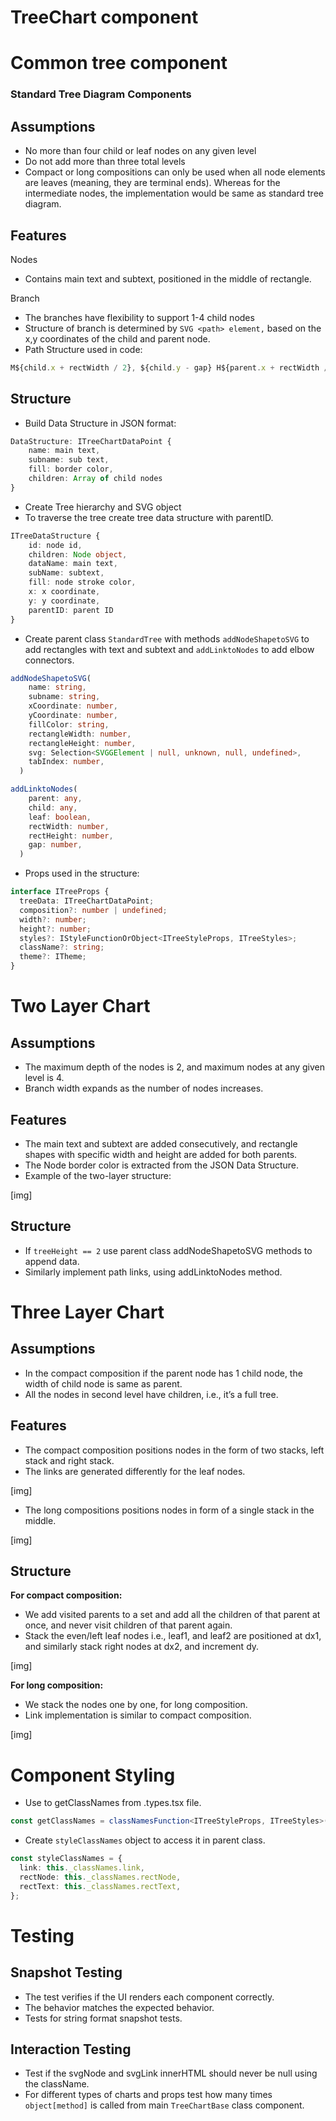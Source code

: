 # **TreeChart component**

# Common tree component

### Standard Tree Diagram Components

## Assumptions

- No more than four child or leaf nodes on any given level
- Do not add more than three total levels
- Compact or long compositions can only be used when all node elements are leaves (meaning, they are terminal ends). Whereas for the intermediate nodes, the implementation would be same as standard tree diagram.

## Features

Nodes

- Contains main text and subtext, positioned in the middle of rectangle.

Branch

- The branches have flexibility to support 1-4 child nodes
- Structure of branch is determined by `SVG <path> element,` based on the x,y coordinates of the child and parent node.
- Path Structure used in code:

```ts
M${child.x + rectWidth / 2}, ${child.y - gap} H${parent.x + rectWidth / 2} V${ parent.y + rectHeight + gap / 2}
```

## Structure

- Build Data Structure in JSON format:

```ts
DataStructure: ITreeChartDataPoint {
    name: main text,
    subname: sub text,
    fill: border color,
    children: Array of child nodes
}
```

- Create Tree hierarchy and SVG object
- To traverse the tree create tree data structure with parentID.

```ts
ITreeDataStructure {
    id: node id,
    children: Node object,
    dataName: main text,
    subName: subtext,
    fill: node stroke color,
    x: x coordinate,
    y: y coordinate,
    parentID: parent ID
}
```

- Create parent class `StandardTree` with methods `addNodeShapetoSVG` to add rectangles with text and subtext and `addLinktoNodes` to add elbow connectors.

```ts
addNodeShapetoSVG(
    name: string,
    subname: string,
    xCoordinate: number,
    yCoordinate: number,
    fillColor: string,
    rectangleWidth: number,
    rectangleHeight: number,
    svg: Selection<SVGGElement | null, unknown, null, undefined>,
    tabIndex: number,
  )
```

```ts
addLinktoNodes(
    parent: any,
    child: any,
    leaf: boolean,
    rectWidth: number,
    rectHeight: number,
    gap: number,
  )
```

- Props used in the structure:

```ts
interface ITreeProps {
  treeData: ITreeChartDataPoint;
  composition?: number | undefined;
  width?: number;
  height?: number;
  styles?: IStyleFunctionOrObject<ITreeStyleProps, ITreeStyles>;
  className?: string;
  theme?: ITheme;
}
```

# Two Layer Chart

## Assumptions

- The maximum depth of the nodes is 2, and maximum nodes at any given level is 4.
- Branch width expands as the number of nodes increases.

## Features

- The main text and subtext are added consecutively, and rectangle shapes with specific width and height are added for both parents.
- The Node border color is extracted from the JSON Data Structure.
- Example of the two-layer structure:

[img]

## Structure

- If `treeHeight == 2` use parent class addNodeShapetoSVG methods to append data.
- Similarly implement path links, using addLinktoNodes method.

# Three Layer Chart

## Assumptions

- In the compact composition if the parent node has 1 child node, the width of child node is same as parent.
- All the nodes in second level have children, i.e., it’s a full tree.

## Features

- The compact composition positions nodes in the form of two stacks, left stack and right stack.
- The links are generated differently for the leaf nodes.

[img]

- The long compositions positions nodes in form of a single stack in the middle.

[img]

## Structure

**For compact composition:**

- We add visited parents to a set and add all the children of that parent at once, and never visit children of that parent again.
- Stack the even/left leaf nodes i.e., leaf1, and leaf2 are positioned at dx1, and similarly stack right nodes at dx2, and increment dy.

[img]

**For long composition:**

- We stack the nodes one by one, for long composition.
- Link implementation is similar to compact composition.

[img]

# Component Styling

- Use to getClassNames from .types.tsx file.

```ts
const getClassNames = classNamesFunction<ITreeStyleProps, ITreeStyles>();
```

- Create `styleClassNames` object to access it in parent class.

```ts
const styleClassNames = {
  link: this._classNames.link,
  rectNode: this._classNames.rectNode,
  rectText: this._classNames.rectText,
};
```

# Testing

## Snapshot Testing

- The test verifies if the UI renders each component correctly.
- The behavior matches the expected behavior.
- Tests for string format snapshot tests.

## Interaction Testing

- Test if the svgNode and svgLink innerHTML should never be null using the className.
- For different types of charts and props test how many times `object[method]` is called from main `TreeChartBase` class component.
